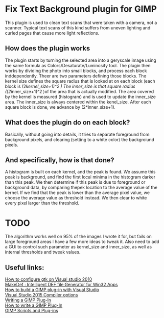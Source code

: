 # Fix Text Background plugin for GIMP

This plugin is used to clean text scans that were taken with a camera, not a scanner.
Typical text scans of this kind suffers from uneven lighting and curled pages that cause more light reflections.

## How does the plugin works
The plugin starts by turning the selected area into a geryscale image using the same formula as Colors/Desaturate/Luminosity tool.
The plugin then works by dividing the photo into small blocks, and process each block inddependently.
Theer are two parameters defining those blocks.
The kernel size defines the square radius that is looked at on each block (each block is (2*kernel_size+1)^2 )
The inner_size is that square radius ((2*inner_size+1)^2 )of the area that is actually modified.
The area covered by the kernel is measured (histogram) and is used to update the inner_size area.
The inner_size is always centered within the kenel_size.
After each square block is done, we advance by (2*inner_size+1).

## What does the plugin do on each block?
Basically, without going into details, it tries to separate foreground from background pixels,
and clearing (setting to a white color) the backgroiund pixels.

## And specifically, how is that done?
A histogram is built on each kernel, and the peak is found.
We assume this peak is background, and find the first local minima in the histogram darker than this peak.
We then determine if this peak is due to foreground or background data,
by comparing thepek location to the average value of the kernel.
If we find that the peak is lower than the average pixel value, we choose the average value as threshold instead.
We then clear to white every pixel larger than the threshold.

# TODO
The algorithm works well on 95% of the images I wrote it for, but fails on large foreground areas
I have a few more ideas to tweak it.
Also need to add  a GUI to control such parameter as kernel_size and inner_size, as well as internal thresholds and tweak values.

## Useful links:
[How to configure gtk on Visual studio 2010](http://stackoverflow.com/questions/15906580/how-to-configure-gtk-on-visual-studio-2010)  
[MakeDef : Intelligent DEF file Generator for Win32 Apps](http://www.codeguru.com/tools/standalonetools/article.php/c1351/MakeDef--Intelligent-DEF-file-Generator-for-Win32-Apps.htm)  
[How to build a GIMP plug-in with Visual Studio](http://web.archive.org/web/20150906090521/http://registry.gimp.org/node/24883)  
[Visual Studio 2015 Compiler options](https://msdn.microsoft.com/en-us/library/9s7c9wdw.aspx)  
[Writing a GIMP Plug-In](https://www.gimp.org/docs/plug-in/plug-in.html)  
[How to write a GIMP Plug-In](https://developer.gimp.org/writing-a-plug-in/1/index.html)  
[GIMP Scripts and Plug-ins](http://gimpbook.com/scripting/slides30/)  

